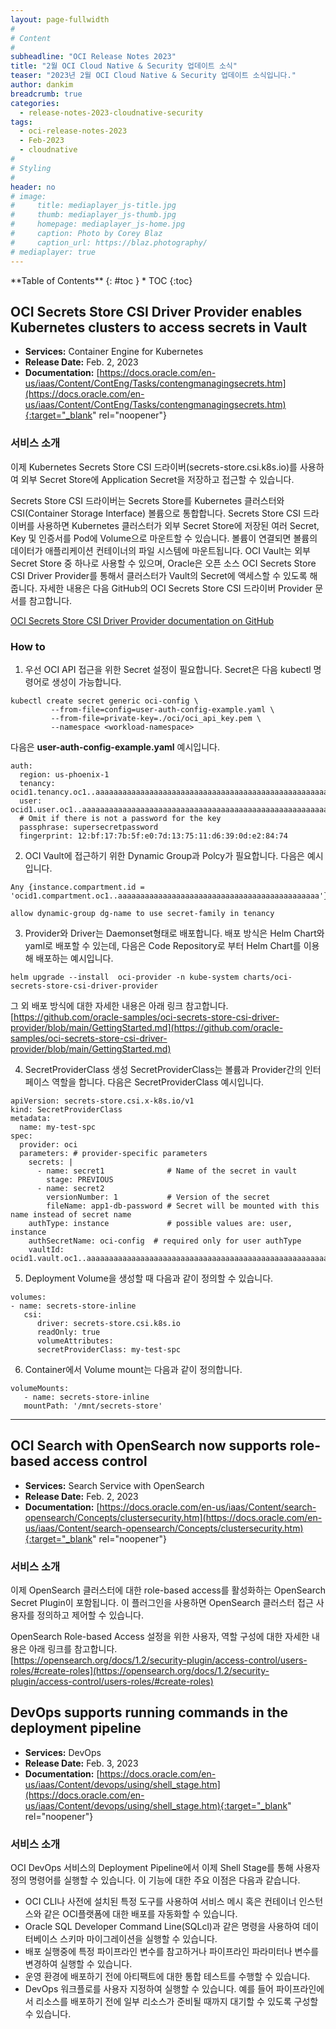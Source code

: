 ```yaml
---
layout: page-fullwidth
#
# Content
#
subheadline: "OCI Release Notes 2023"
title: "2월 OCI Cloud Native & Security 업데이트 소식"
teaser: "2023년 2월 OCI Cloud Native & Security 업데이트 소식입니다."
author: dankim
breadcrumb: true
categories:
  - release-notes-2023-cloudnative-security
tags:
  - oci-release-notes-2023
  - Feb-2023
  - cloudnative
#
# Styling
#
header: no
# image:
#     title: mediaplayer_js-title.jpg
#     thumb: mediaplayer_js-thumb.jpg
#     homepage: mediaplayer_js-home.jpg
#     caption: Photo by Corey Blaz
#     caption_url: https://blaz.photography/
# mediaplayer: true
---
```


<div class="panel radius" markdown="1">
**Table of Contents**
{: #toc }
*  TOC
{:toc}
</div>

## OCI Secrets Store CSI Driver Provider enables Kubernetes clusters to access secrets in Vault
* **Services:** Container Engine for Kubernetes
* **Release Date:** Feb. 2, 2023
* **Documentation:** [https://docs.oracle.com/en-us/iaas/Content/ContEng/Tasks/contengmanagingsecrets.htm](https://docs.oracle.com/en-us/iaas/Content/ContEng/Tasks/contengmanagingsecrets.htm){:target="_blank" rel="noopener"}

### 서비스 소개
이제 Kubernetes Secrets Store CSI 드라이버(secrets-store.csi.k8s.io)를 사용하여 외부 Secret Store에 Application Secret을 저장하고 접근할 수 있습니다.

Secrets Store CSI 드라이버는 Secrets Store를 Kubernetes 클러스터와 CSI(Container Storage Interface) 볼륨으로 통합합니다. Secrets Store CSI 드라이버를 사용하면 Kubernetes 클러스터가 외부 Secret Store에 저장된 여러 Secret, Key 및 인증서를 Pod에 Volume으로 마운트할 수 있습니다. 볼륨이 연결되면 볼륨의 데이터가 애플리케이션 컨테이너의 파일 시스템에 마운트됩니다. OCI Vault는 외부 Secret Store 중 하나로 사용할 수 있으며, Oracle은 오픈 소스 OCI Secrets Store CSI Driver Provider를 통해서 클러스터가 Vault의 Secret에 액세스할 수 있도록 해줍니다. 자세한 내용은 다음 GitHub의 OCI Secrets Store CSI 드라이버 Provider 문서를 참고합니다.

[OCI Secrets Store CSI Driver Provider documentation on GitHub](https://github.com/oracle-samples/oci-secrets-store-csi-driver-provider)

### How to
1) 우선 OCI API 접근을 위한 Secret 설정이 필요합니다. Secret은 다음 kubectl 명령어로 생성이 가능합니다.
```
kubectl create secret generic oci-config \
         --from-file=config=user-auth-config-example.yaml \
         --from-file=private-key=./oci/oci_api_key.pem \
         --namespace <workload-namespace>
```

다음은 **user-auth-config-example.yaml** 예시입니다.
```
auth:
  region: us-phoenix-1
  tenancy: ocid1.tenancy.oc1..aaaaaaaaaaaaaaaaaaaaaaaaaaaaaaaaaaaaaaaaaaaaaaaaaaaaaaaaaaaa
  user: ocid1.user.oc1..aaaaaaaaaaaaaaaaaaaaaaaaaaaaaaaaaaaaaaaaaaaaaaaaaaaaaaaaaaaa
  # Omit if there is not a password for the key
  passphrase: supersecretpassword
  fingerprint: 12:bf:17:7b:5f:e0:7d:13:75:11:d6:39:0d:e2:84:74
```

2) OCI Vault에 접근하기 위한 Dynamic Group과 Polcy가 필요합니다. 다음은 예시입니다.
  ```
  Any {instance.compartment.id = 'ocid1.compartment.oc1..aaaaaaaaaaaaaaaaaaaaaaaaaaaaaaaaaaaaaaaaaaaaa'}
  ```
  ```
  allow dynamic-group dg-name to use secret-family in tenancy
  ```

3) Provider와 Driver는 Daemonset형태로 배포합니다. 배포 방식은 Helm Chart와 yaml로 배포할 수 있는데, 다음은 Code Repository로 부터 Helm Chart를 이용해 배포하는 예시입니다.
```
helm upgrade --install  oci-provider -n kube-system charts/oci-secrets-store-csi-driver-provider
```

그 외 배포 방식에 대한 자세한 내용은 아래 링크 참고합니다.  
[https://github.com/oracle-samples/oci-secrets-store-csi-driver-provider/blob/main/GettingStarted.md](https://github.com/oracle-samples/oci-secrets-store-csi-driver-provider/blob/main/GettingStarted.md)

4) SecretProviderClass 생성
SecretProviderClass는 볼륨과 Provider간의 인터페이스 역할을 합니다. 다음은 SecretProviderClass 예시입니다.
```
apiVersion: secrets-store.csi.x-k8s.io/v1
kind: SecretProviderClass
metadata:
  name: my-test-spc
spec:
  provider: oci 
  parameters: # provider-specific parameters
    secrets: |
      - name: secret1              # Name of the secret in vault
        stage: PREVIOUS
      - name: secret2
        versionNumber: 1           # Version of the secret
        fileName: app1-db-password # Secret will be mounted with this name instead of secret name
    authType: instance             # possible values are: user, instance
    authSecretName: oci-config  # required only for user authType
    vaultId: ocid1.vault.oc1..aaaaaaaaaaaaaaaaaaaaaaaaaaaaaaaaaaaaaaaaaaaaaaaaaaaaaaaaaaaa
```

5) Deployment Volume을 생성할 때 다음과 같이 정의할 수 있습니다.
```
volumes:
- name: secrets-store-inline
   csi:
      driver: secrets-store.csi.k8s.io
      readOnly: true
      volumeAttributes:
      secretProviderClass: my-test-spc
```

6) Container에서 Volume mount는 다음과 같이 정의합니다.
```
volumeMounts:
   - name: secrets-store-inline
   mountPath: '/mnt/secrets-store'
```

---

## OCI Search with OpenSearch now supports role-based access control
* **Services:** Search Service with OpenSearch
* **Release Date:** Feb. 2, 2023
* **Documentation:** [https://docs.oracle.com/en-us/iaas/Content/search-opensearch/Concepts/clustersecurity.htm](https://docs.oracle.com/en-us/iaas/Content/search-opensearch/Concepts/clustersecurity.htm){:target="_blank" rel="noopener"}

### 서비스 소개
이제 OpenSearch 클러스터에 대한 role-based access를 활성화하는 OpenSearch Secret Plugin이 포함됩니다. 이 플러그인을 사용하면 OpenSearch 클러스터 접근 사용자를 정의하고 제어할 수 있습니다.

OpenSearch Role-based Access 설정을 위한 사용자, 역할 구성에 대한 자세한 내용은 아래 링크를 참고합니다.  
[https://opensearch.org/docs/1.2/security-plugin/access-control/users-roles/#create-roles](https://opensearch.org/docs/1.2/security-plugin/access-control/users-roles/#create-roles)

## DevOps supports running commands in the deployment pipeline
* **Services:** DevOps
* **Release Date:** Feb. 3, 2023
* **Documentation:** [https://docs.oracle.com/en-us/iaas/Content/devops/using/shell_stage.htm](https://docs.oracle.com/en-us/iaas/Content/devops/using/shell_stage.htm){:target="_blank" rel="noopener"}

### 서비스 소개
OCI DevOps 서비스의 Deployment Pipeline에서 이제 Shell Stage를 통해 사용자 정의 명령어를 실행할 수 있습니다. 이 기능에 대한 주요 이점은 다음과 같습니다.

* OCI CLI나 사전에 설치된 특정 도구를 사용하여 서비스 메시 혹은 컨테이너 인스턴스와 같은 OCI플랫폼에 대한 배포를 자동화할 수 있습니다.
* Oracle SQL Developer Command Line(SQLcl)과 같은 명령을 사용하여 데이터베이스 스키마 마이그레이션을 실행할 수 있습니다.
* 배포 실행중에 특정 파이프라인 변수를 참고하거나 파이프라인 파라미터나 변수를 변경하여 실행할 수 있습니다.
* 운영 환경에 배포하기 전에 아티팩트에 대한 통합 테스트를 수행할 수 있습니다.
* DevOps 워크플로를 사용자 지정하여 실행할 수 있습니다. 예를 들어 파이프라인에서 리소스를 배포하기 전에 일부 리소스가 준비될 때까지 대기할 수 있도록 구성할 수 있습니다.